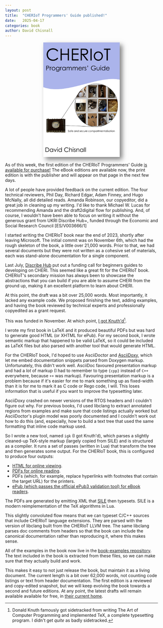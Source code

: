 ```yaml
---
layout: post
title:  "CHERIoT Programmers' Guide published!"
date:   2025-04-17
categories: book
author: David Chisnall
---
```


<p style="text-align:center; "><img src="/images/book-cover.jpg" alt="The cover of the CHERIoT Programmers' Guide, featuring many cats in boxes as  a zoomed-in image from the top of a chip, with the tag line 'safe and secure compartmentalisation'" style="width:50%; box-shadow: 8px 8px 15px rgba(0, 0, 0, 0.5)"/></p>

As of this week, the first edition of the CHERIoT Programmers' Guide [is available for purchase!](https://books2read.com/b/mlx90A)  The eBook editions are available now, the print edition is with the publisher and will appear on that page in the next few days.

A lot of people have provided feedback on the current edition.
The four technical reviewers, Phil Day, Richard Edgar, Adam Finney, and Hugo McNally, all did detailed reads.
Amanda Robinson, our copyeditor, did a great job in cleaning up my writing.
I'd like to thank Michael W. Lucas for recommending Amanda and the draft2digital flow for publishing.
And, of course, I wouldn't have been able to focus on writing it without the generous grant from UKRI Discribe Hub+, funded through the Economic and Social Research Council [ES/V003666/1]

I started writing the CHERIoT book near the end of 2023, shortly after leaving Microsoft.
The initial commit was on November 6th, which had the rough skeleton of the book, a little over 21,000 words.
Prior to that, we had several documents but they were not written as a cohesive set of materials, each was stand-alone documentation for a single component.

Last July, [Discribe Hub](https://www.discribehub.org) put out a funding call for beginners guides to developing on CHERI.
This seemed like a great fit for the CHERIoT book.
CHERIoT's secondary mission has always been to showcase the abstractions that you can build if you are able to assume CHERI from the ground up, making it an excellent platform to learn about CHERI.

At this point, the draft was a bit over 25,000 words.
Most importantly, it lacked any example code.
We proposed finishing the text, adding examples, and having the book reviewed by technical experts and professionally copyedited as a grant request.

This was funded in November.
At which point, [I got Knuth'd](https://github.com/davidchisnall/igk)[^1].

I wrote my first book in LaTeX and it produced beautiful PDFs but was hard to generate good HTML (or XHTML for ePub).
For my second book, I wrote semantic markup that happened to be valid LaTeX, so it could be included as LaTeX files but also parsed with another tool that would generate HTML.

For the CHERIoT book, I'd hoped to use AsciiDoctor and [AsciiDoxy](https://asciidoxy.org), which let me embed documentation snippets parsed from Doxygen markup.
Unfortunately, this didn't work well.
AsciiDoc favoured presentation markup and had a *lot* of markup (I had to remember to type `{cpp}` instead of `C++` everywhere, because `++` was markup).
Favouring presentation markup is a problem because if it's easier for me to mark something up as fixed-width than it is for me to mark it as C code or Rego code, I will.
This loses information that is useful if you want to improve the typesetting later.

AsciiDoxy crashed on newer versions of the RTOS headers and I couldn't figure out why.
For previous books, I'd used libclang to extract annotated regions from examples and make sure that code listings actually worked but AsciiDoctor's plugin model was poorly documented and I couldn't work out how to do this (and, especially, how to build a text tree that used the same formatting that inline code markup used.

So I wrote a new tool, named `igk` (I got Knuth'd), which parses a slightly cleaned-up TeX-style markup (largely copied from SILE) and is structured as a compiler.
It runs a set of passes (written in Lua) that transform the tree and then generates some output.
For the CHERIoT book, this is configured to produce four outputs:

 - [HTML for online viewing](https://cheriot.org/book/).
 - [PDFs for online reading](https://cheriot.org/book/cheriot-programmers-guide.pdf).
 - PDFs (which, for example, replace hyperlinks with footnotes that contain the target URL) for the printers.
 - [ePub (which passes the official ePub3 validation tool) for eBook readers](https://cheriot.org/book/cheriot-programmers-guide.epub).

The PDFs are generated by emitting XML that [SILE](https://sile-typesetter.org) then typesets.
SILE is a modern reimplementation of the TeX algorithms in Lua.

This slightly convoluted flow means that we can typeset C/C++ sources that include CHERIoT language extensions.
They are parsed with the version of libclang built from the CHERIoT LLVM tree.
The same libclang parses doc comments from headers so that the book can include the canonical documentation rather than reproducing it, where this makes sense.

All of the examples in the book now live in the [book-examples repository](https://github.com/CHERIoT-Platform/book-examples).
The text included in the book is extracted from these files, so we can make sure that they actually build and work.


This makes it easy to not just release the book, but maintain it as a living document.
The current length is a bit over 62,000 words, not counting code listings or text from header documentation.
The first edition is a reviewed and copy-edited snapshot, but we will keep evolving the book towards a second and future editions.
At any point, the latest drafts will remain available available for free, in [their current home](https://cheriot.org/book).


[^1]: Donald Knuth famously got sidetracked from writing The Art of Computer Programming and implemented TeX, a complete typesetting program.
    I didn't get *quite* as badly sidetracked.
